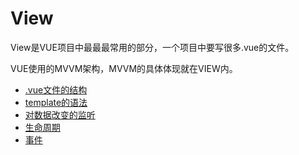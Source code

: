 # View


View是VUE项目中最最最常用的部分，一个项目中要写很多.vue的文件。

VUE使用的MVVM架构，MVVM的具体体现就在VIEW内。

* [.vue文件的结构](vuefile.md)
* [template的语法](template-syntax.md)
* [对数据改变的监听](watch-data.md)
* [生命周期](lifecycle.md)
* [事件](events.md)

